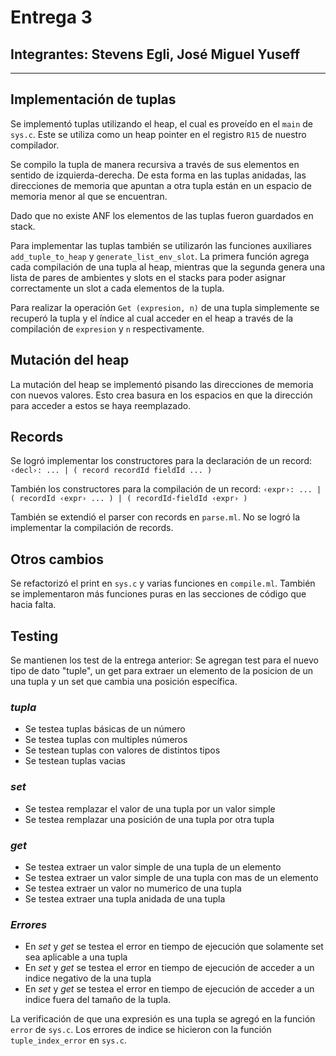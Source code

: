 # Entrega 3

## Integrantes: Stevens Egli, José Miguel Yuseff

---

## Implementación de tuplas

Se implementó tuplas utilizando el heap, el cual es proveído en el `main` de `sys.c`. Este se utiliza como un heap pointer en el registro `R15` de nuestro compilador. 

Se compilo la tupla de manera recursiva a través de sus elementos en sentido de izquierda-derecha. De esta forma en las tuplas anidadas, las direcciones de memoria que apuntan a otra tupla están en un espacio de memoria menor al que se encuentran.

Dado que no existe ANF los elementos de las tuplas fueron guardados en stack.

Para implementar las tuplas también se utilizarón las funciones auxiliares `add_tuple_to_heap` y `generate_list_env_slot`. La primera función  agrega cada compilación de una tupla al heap, mientras que la segunda genera una lista de pares de ambientes y slots en el stacks para poder asignar correctamente un slot a cada elementos de la tupla. 

Para realizar la operación `Get (expresion, n)` de una tupla simplemente se recuperó la tupla  y el índice al cual acceder en el heap a través de la compilación de `expresion` y `n` respectivamente.



## Mutación del heap

La mutación del heap se implementó pisando las direcciones de memoria con nuevos valores. Esto crea basura en los espacios en que la dirección para acceder a estos se haya reemplazado.

## Records

Se logró implementar los constructores para la declaración de un record:  
```‹decl›: ... | ( record recordId fieldId ... )``` 

También los constructores para la compilación de un record:
```‹expr›: ... | ( recordId ‹expr› ... ) | ( recordId-fieldId ‹expr› )```

También se extendió el parser con records en `parse.ml`. No se logró la implementar la compilación de records.

## Otros cambios

Se refactorizó el print en `sys.c` y varias funciones en `compile.ml`. También se implementaron más funciones puras en las secciones de código que hacia falta.

## Testing

Se mantienen los test de la entrega anterior: Se agregan test para el nuevo tipo de dato "tuple", un get para extraer un elemento de la posicion de un una tupla y un set que cambia una posición específica.

### *tupla*
- Se testea tuplas básicas de un número
- Se testea tuplas con multiples números
- Se testean tuplas con valores de distintos tipos 
- Se testean tuplas vacias

### *set*
- Se testea remplazar el valor de una tupla por un valor simple
- Se testea remplazar una posición de una tupla por otra tupla

### *get*
- Se testea extraer un valor simple de una tupla de un elemento 
- Se testea extraer un valor simple de una tupla con mas de un elemento
- Se testea extraer un valor no mumerico de una tupla
- Se testea extraer una tupla anidada de una tupla 

### *Errores*
- En *set* y *get* se testea el error en tiempo de ejecución que solamente set sea aplicable a una tupla
- En *set* y *get* se testea el error en tiempo de ejecución de acceder a un indice negativo de la una tupla
- En *set* y *get* se testea el error en tiempo de ejecución de acceder a un indice fuera del tamaño de la tupla.

La verificación de que una expresión es una tupla se agregó en la función `error` de `sys.c`. Los errores de indice se hicieron con la función `tuple_index_error` en `sys.c`.

